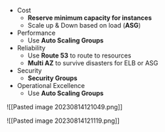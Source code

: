 
* Cost
	* **Reserve minimum capacity for instances** 
	* Scale up & Down based on load (**ASG**)
* Performance
	* Use **Auto Scaling Groups**
* Reliability
	* Use **Route 53** to route to resources
	* **Multi AZ** to survive disasters for ELB or ASG
* Security
	* **Security Groups**
* Operational Excellence
	* Use **Auto Scaling Groups**

![[Pasted image 20230814121049.png]]

![[Pasted image 20230814121119.png]]

